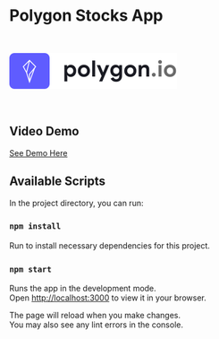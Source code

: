 # Polygon Stocks App

<br>

![Polygon.io](./src/assets/polygon-logo.svg)

<br>

## Video Demo

[See Demo Here](https://drive.google.com/file/d/1MwPta0Ou_n7OodQLi0T8LxUKFB4NEf6g/view?usp=sharing)

## Available Scripts

In the project directory, you can run:

### `npm install`

Run to install necessary dependencies for this project.

### `npm start`

Runs the app in the development mode.\
Open [http://localhost:3000](http://localhost:3000) to view it in your browser.

The page will reload when you make changes.\
You may also see any lint errors in the console.
